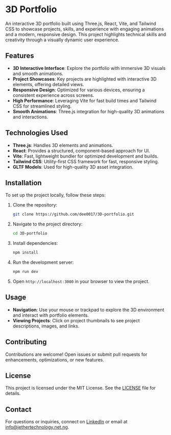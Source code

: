 
# 3D Portfolio

An interactive 3D portfolio built using Three.js, React, Vite, and Tailwind CSS to showcase projects, skills, and experience with engaging animations and a modern, responsive design. This project highlights technical skills and creativity through a visually dynamic user experience.

## Features

- **3D Interactive Interface**: Explore the portfolio with immersive 3D visuals and smooth animations.
- **Project Showcases**: Key projects are highlighted with interactive 3D elements, offering detailed views.
- **Responsive Design**: Optimized for various devices, ensuring a consistent experience across screens.
- **High Performance**: Leveraging Vite for fast build times and Tailwind CSS for streamlined styling.
- **Smooth Animations**: Three.js integration for high-quality 3D animations and interactions.

## Technologies Used

- **Three.js**: Handles 3D elements and animations.
- **React**: Provides a structured, component-based approach for UI.
- **Vite**: Fast, lightweight bundler for optimized development and builds.
- **Tailwind CSS**: Utility-first CSS framework for fast, responsive styling.
- **GLTF Models**: Used for high-quality 3D asset integration.

## Installation

To set up the project locally, follow these steps:

1. Clone the repository:
   ```bash
   git clone https://github.com/dee0017/3D-portfolio.git
   ```
2. Navigate to the project directory:
   ```bash
   cd 3D-portfolio
   ```
3. Install dependencies:
   ```bash
   npm install
   ```
4. Run the development server:
   ```bash
   npm run dev
   ```
5. Open `http://localhost:3000` in your browser to view the project.

## Usage

- **Navigation**: Use your mouse or trackpad to explore the 3D environment and interact with portfolio elements.
- **Viewing Projects**: Click on project thumbnails to see project descriptions, images, and links.

## Contributing

Contributions are welcome! Open issues or submit pull requests for enhancements, optimizations, or new features.

## License

This project is licensed under the MIT License. See the [LICENSE](LICENSE) file for details.

## Contact

For questions or inquiries, connect on [LinkedIn](https://www.linkedin.com/in/gideon-idemudia-261a5b260/) or email at [info@jethertechnology.net.ng](mailto:info@jethertechnology.net.ng).


